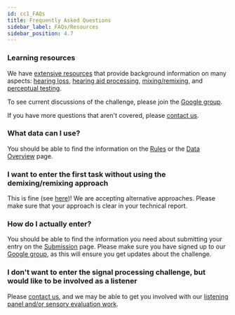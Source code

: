 ```yaml
---
id: cc1_FAQs
title: Frequently Asked Questions
sidebar_label: FAQs/Resources
sidebar_position: 4.7
---
```


### Learning resources

We have [extensive resources](../../learning_resources/learning_intro) that provide background information on many aspects: [hearing loss](../../category/hearing-impairment), [hearing aid processing](../../category/hearing-aid-processing), [mixing/remixing](../../category/audio-mixing), and [perceptual testing](../../category/perceptual-testing).

To see current discussions of the challenge, please join the [Google group](https://groups.google.com/g/cadenza-challenge).

If you have more questions that aren't covered, please [contact us](http://cadenzachallenge.org/contact).


### What data can I use?
You should be able to find the information on the [Rules](/docs/cadenza1/Take%20part/cc1_rules.md) or the [Data Overview](/docs/cadenza1/Data/cc1_data_overview_headphone.md) page.

### I want to enter the first task without using the demixing/remixing approach
This is fine (see [here](/docs/cadenza1/cc1_intro.md))! We are accepting alternative approaches. Please make sure that your approach is clear in your technical report.

### How do I actually enter?
You should be able to find the information you need about submitting your entry on the [Submission](/docs/cadenza1/Take%20part/cc1_submission.mdx) page. Please make sure you have signed up to our [Google group](https://groups.google.com/g/cadenza-challenge), as this will ensure you get updates about the challenge.

### I don't want to enter the signal processing challenge, but would like to be involved as a listener
Please [contact us](http://cadenzachallenge.org/contact), and we may be able to get you involved with our [listening panel and/or sensory evaluation work](/docs/learning_resources/Perceptual_testing/edu_PT_sensory_evaluation.md).




